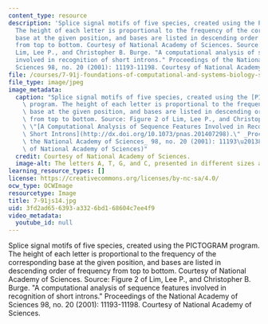 ```yaml
---
content_type: resource
description: 'Splice signal motifs of five species, created using the PICTOGRAM program.
  The height of each letter is proportional to the frequency of the corresponding
  base at the given position, and bases are listed in descending order of frequency
  from top to bottom. Courtesy of National Academy of Sciences. Source: Figure 2 of
  Lim, Lee P., and Christopher B. Burge. "A computational analysis of sequence features
  involved in recognition of short introns." Proceedings of the National Academy of
  Sciences 98, no. 20 (2001): 11193-11198. Courtesy of National Academy of Sciences.'
file: /courses/7-91j-foundations-of-computational-and-systems-biology-spring-2014/3fd2ad656393a3326bd168604c7ee4f9_7-91js14.jpg
file_type: image/jpeg
image_metadata:
  caption: "Splice signal motifs of five species, created using the [PICTOGRAM](http://hollywood.mit.edu/pictogram.html)\
    \ program. The height of each letter is proportional to the frequency of the corresponding\
    \ base at the given position, and bases are listed in descending order of frequency\
    \ from top to bottom. Source: Figure 2 of Lim, Lee P., and Christopher B. Burge.\
    \ \"[A Computational Analysis of Sequence Features Involved in Recognition of\
    \ Short Introns](http://dx.doi.org/10.1073/pnas.201407298).\" _Proceedings of\
    \ the National Academy of Sciences_ 98, no. 20 (2001): 11193\u20138. (Courtesy\
    \ of National Academy of Sciences)"
  credit: Courtesy of National Academy of Sciences.
  image-alt: The letters A, T, G, and C, presented in different sizes and colors.
learning_resource_types: []
license: https://creativecommons.org/licenses/by-nc-sa/4.0/
ocw_type: OCWImage
resourcetype: Image
title: 7-91js14.jpg
uid: 3fd2ad65-6393-a332-6bd1-68604c7ee4f9
video_metadata:
  youtube_id: null
---
```

Splice signal motifs of five species, created using the PICTOGRAM program. The height of each letter is proportional to the frequency of the corresponding base at the given position, and bases are listed in descending order of frequency from top to bottom. Courtesy of National Academy of Sciences. Source: Figure 2 of Lim, Lee P., and Christopher B. Burge. "A computational analysis of sequence features involved in recognition of short introns." Proceedings of the National Academy of Sciences 98, no. 20 (2001): 11193-11198. Courtesy of National Academy of Sciences.